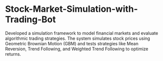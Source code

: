 # Stock-Market-Simulation-with-Trading-Bot
Developed a simulation framework to model financial markets and evaluate algorithmic trading strategies. The system simulates stock prices using Geometric Brownian Motion (GBM) and tests strategies like Mean Reversion, Trend Following, and Weighted Trend Following to optimize returns.
